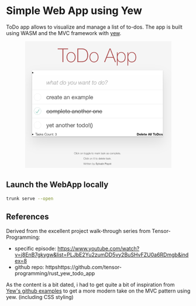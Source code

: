 # Simple Web App using Yew
ToDo app allows to visualize and manage a list of to-dos. The app is built using WASM and the MVC framework with [yew](https://yew.rs/).   
<p align="center">
    <img src="imgs/todo_app_screenshot.png" alt="drawing" width="400"/>
</p>

## Launch the WebApp locally
```bash
trunk serve --open
``` 

## References
Derived from the excellent project walk-through series from Tensor-Programming: 
* specific episode: https://www.youtube.com/watch?v=j8EnB7gkygw&list=PLJbE2Yu2zumDD5vy2BuSHvFZU0a6RDmgb&index=8
* github repo: httpshttps://github.com/tensor-programming/rust_yew_todo_app

As the content is a bit dated, i had to get quite a bit of inspiration from [Yew's github examples](https://github.com/yewstack/yew/tree/master/examples/function_todomvc) to get a more modern take on the MVC pattern using yew. (including CSS styling)